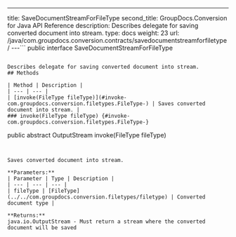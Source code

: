 ---
title: SaveDocumentStreamForFileType
second_title: GroupDocs.Conversion for Java API Reference
description: Describes delegate for saving converted document into stream.
type: docs
weight: 23
url: /java/com.groupdocs.conversion.contracts/savedocumentstreamforfiletype/
---```
public interface SaveDocumentStreamForFileType
```

Describes delegate for saving converted document into stream.
## Methods

| Method | Description |
| --- | --- |
| [invoke(FileType fileType)](#invoke-com.groupdocs.conversion.filetypes.FileType-) | Saves converted document into stream. |
### invoke(FileType fileType) {#invoke-com.groupdocs.conversion.filetypes.FileType-}
```
public abstract OutputStream invoke(FileType fileType)
```


Saves converted document into stream.

**Parameters:**
| Parameter | Type | Description |
| --- | --- | --- |
| fileType | [FileType](../../com.groupdocs.conversion.filetypes/filetype) | Converted document type |

**Returns:**
java.io.OutputStream - Must return a stream where the converted document will be saved
